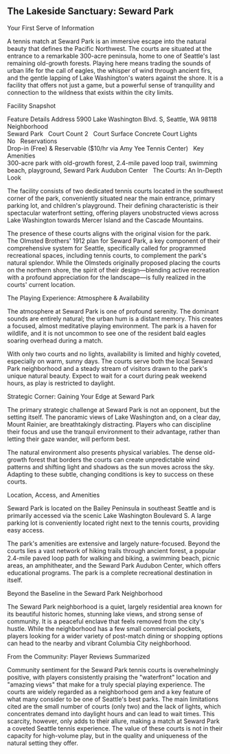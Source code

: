 ## The Lakeside Sanctuary: Seward Park

Your First Serve of Information

A tennis match at Seward Park is an immersive escape into the natural beauty that defines the Pacific Northwest. The courts are situated at the entrance to a remarkable 300-acre peninsula, home to one of Seattle's last remaining old-growth forests. Playing here means trading the sounds of urban life for the call of eagles, the whisper of wind through ancient firs, and the gentle lapping of Lake Washington's waters against the shore. It is a facility that offers not just a game, but a powerful sense of tranquility and connection to the wildness that exists within the city limits.   

Facility Snapshot

Feature	Details
Address	
5900 Lake Washington Blvd. S, Seattle, WA 98118    
Neighborhood	
Seward Park    
Court Count	
2    
Court Surface	Concrete
Court Lights	
No    
Reservations	
Drop-in (Free) & Reservable ($10/hr via Amy Yee Tennis Center)    
Key Amenities	
300-acre park with old-growth forest, 2.4-mile paved loop trail, swimming beach, playground, Seward Park Audubon Center    
The Courts: An In-Depth Look

The facility consists of two dedicated tennis courts located in the southwest corner of the park, conveniently situated near the main entrance, primary parking lot, and children's playground. Their defining characteristic is their spectacular waterfront setting, offering players unobstructed views across Lake Washington towards Mercer Island and the Cascade Mountains.   

The presence of these courts aligns with the original vision for the park. The Olmsted Brothers' 1912 plan for Seward Park, a key component of their comprehensive system for Seattle, specifically called for programmed recreational spaces, including tennis courts, to complement the park's natural splendor. While the Olmsteds originally proposed placing the courts on the northern shore, the spirit of their design—blending active recreation with a profound appreciation for the landscape—is fully realized in the courts' current location.

The Playing Experience: Atmosphere & Availability

The atmosphere at Seward Park is one of profound serenity. The dominant sounds are entirely natural; the urban hum is a distant memory. This creates a focused, almost meditative playing environment. The park is a haven for wildlife, and it is not uncommon to see one of the resident bald eagles soaring overhead during a match.   

With only two courts and no lights, availability is limited and highly coveted, especially on warm, sunny days. The courts serve both the local Seward Park neighborhood and a steady stream of visitors drawn to the park's unique natural beauty. Expect to wait for a court during peak weekend hours, as play is restricted to daylight.   

Strategic Corner: Gaining Your Edge at Seward Park

The primary strategic challenge at Seward Park is not an opponent, but the setting itself. The panoramic views of Lake Washington and, on a clear day, Mount Rainier, are breathtakingly distracting. Players who can discipline their focus and use the tranquil environment to their advantage, rather than letting their gaze wander, will perform best.   

The natural environment also presents physical variables. The dense old-growth forest that borders the courts can create unpredictable wind patterns and shifting light and shadows as the sun moves across the sky. Adapting to these subtle, changing conditions is key to success on these courts.

Location, Access, and Amenities

Seward Park is located on the Bailey Peninsula in southeast Seattle and is primarily accessed via the scenic Lake Washington Boulevard S. A large parking lot is conveniently located right next to the tennis courts, providing easy access.   

The park's amenities are extensive and largely nature-focused. Beyond the courts lies a vast network of hiking trails through ancient forest, a popular 2.4-mile paved loop path for walking and biking, a swimming beach, picnic areas, an amphitheater, and the Seward Park Audubon Center, which offers educational programs. The park is a complete recreational destination in itself.   

Beyond the Baseline in the Seward Park Neighborhood

The Seward Park neighborhood is a quiet, largely residential area known for its beautiful historic homes, stunning lake views, and strong sense of community. It is a peaceful enclave that feels removed from the city's hustle. While the neighborhood has a few small commercial pockets, players looking for a wider variety of post-match dining or shopping options can head to the nearby and vibrant Columbia City neighborhood.   

From the Community: Player Reviews Summarized

Community sentiment for the Seward Park tennis courts is overwhelmingly positive, with players consistently praising the "waterfront" location and "amazing views" that make for a truly special playing experience. The courts are widely regarded as a neighborhood gem and a key feature of what many consider to be one of Seattle's best parks. The main limitations cited are the small number of courts (only two) and the lack of lights, which concentrates demand into daylight hours and can lead to wait times. This scarcity, however, only adds to their allure, making a match at Seward Park a coveted Seattle tennis experience. The value of these courts is not in their capacity for high-volume play, but in the quality and uniqueness of the natural setting they offer.
